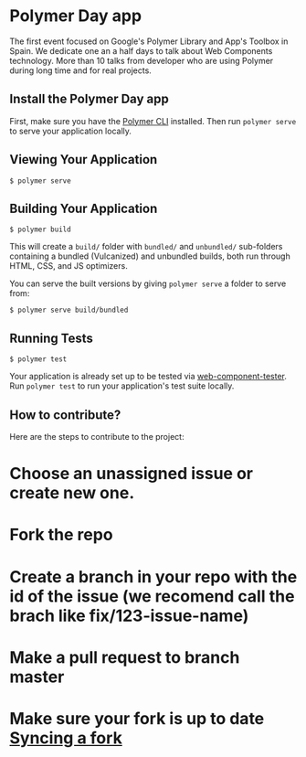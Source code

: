 # Polymer Day app

The first event focused on Google's Polymer Library and App's Toolbox in Spain. We dedicate one an a half days to talk about Web Components technology. More than 10 talks from developer who are using Polymer during long time and for real projects.

## Install the Polymer Day app

First, make sure you have the [Polymer CLI](https://www.npmjs.com/package/polymer-cli) installed. Then run `polymer serve` to serve your application locally.

## Viewing Your Application

```
$ polymer serve
```

## Building Your Application

```
$ polymer build
```

This will create a `build/` folder with `bundled/` and `unbundled/` sub-folders
containing a bundled (Vulcanized) and unbundled builds, both run through HTML,
CSS, and JS optimizers.

You can serve the built versions by giving `polymer serve` a folder to serve
from:

```
$ polymer serve build/bundled
```

## Running Tests

```
$ polymer test
```

Your application is already set up to be tested via [web-component-tester](https://github.com/Polymer/web-component-tester). Run `polymer test` to run your application's test suite locally.

## How to contribute?

Here are the steps to contribute to the project:

# Choose an unassigned issue or create new one.
# Fork the repo
# Create a branch in your repo with the id of the issue (we recomend call the brach like fix/123-issue-name) 
# Make a pull request to branch master
# Make sure your fork is up to date [Syncing a fork](https://help.github.com/articles/syncing-a-fork/)
 
